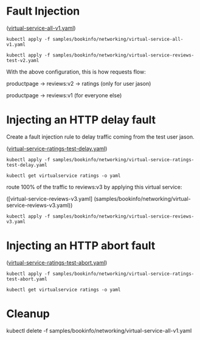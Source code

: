 
# Fault Injection

([virtual-service-all-v1.yaml](samples/bookinfo/networking/virtual-service-all-v1.yaml))

```kubectl apply -f samples/bookinfo/networking/virtual-service-all-v1.yaml```

```kubectl apply -f samples/bookinfo/networking/virtual-service-reviews-test-v2.yaml```

With the above configuration, this is how requests flow:

productpage → reviews:v2 → ratings (only for user jason)

productpage → reviews:v1 (for everyone else)

# Injecting an HTTP delay fault

Create a fault injection rule to delay traffic coming from the test user jason.

([virtual-service-ratings-test-delay.yaml](samples/bookinfo/networking/virtual-service-ratings-test-delay.yaml))

```kubectl apply -f samples/bookinfo/networking/virtual-service-ratings-test-delay.yaml```


```kubectl get virtualservice ratings -o yaml```


route 100% of the traffic to reviews:v3 by applying this virtual service:

([virtual-service-reviews-v3.yaml] (samples/bookinfo/networking/virtual-service-reviews-v3.yaml))

```kubectl apply -f samples/bookinfo/networking/virtual-service-reviews-v3.yaml```


# Injecting an HTTP abort fault

([virtual-service-ratings-test-abort.yaml](samples/bookinfo/networking/virtual-service-ratings-test-abort.yaml))

``` kubectl apply -f samples/bookinfo/networking/virtual-service-ratings-test-abort.yaml  ```


``` kubectl get virtualservice ratings -o yaml ```



# Cleanup

kubectl delete -f samples/bookinfo/networking/virtual-service-all-v1.yaml




